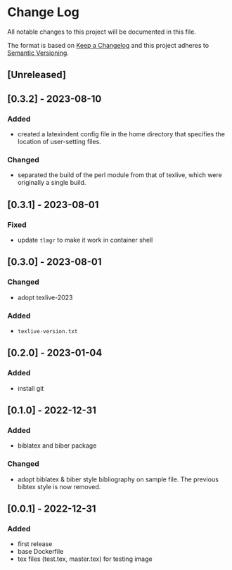 # Change Log

All notable changes to this project will be documented in this file.

The format is based on [Keep a Changelog](http://keepachangelog.com/)
and this project adheres to [Semantic Versioning](http://semver.org/).

## [Unreleased]

## [0.3.2] - 2023-08-10

### Added

- created a latexindent config file in the home directory that specifies the location of user-setting files.

### Changed

- separated the build of the perl module from that of texlive, which were originally a single build.

## [0.3.1] - 2023-08-01

### Fixed

- update `tlmgr` to make it work in container shell

## [0.3.0] - 2023-08-01

### Changed

- adopt texlive-2023

### Added

- `texlive-version.txt`

## [0.2.0] - 2023-01-04

### Added

- install git

## [0.1.0] - 2022-12-31

### Added

- biblatex and biber package

### Changed

- adopt biblatex & biber style bibliography on sample file. The previous bibtex style is now removed.

## [0.0.1] - 2022-12-31

### Added

- first release
- base Dockerfile
- tex files (test.tex, master.tex) for testing image
